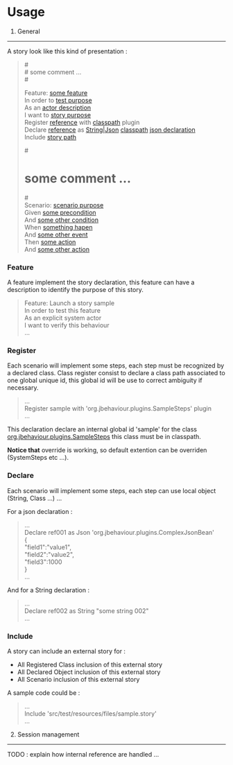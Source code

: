 Usage
=====

1. General
----------

A story look like this kind of presentation :

> \#<br />
> \# some comment ...<br />
> \#<br />
> 
> Feature: [some feature](# "some feature to implement with this story")<br />
> In order to [test purpose](# "objectives of this story")<br />
> As an [actor description](# "actor for this story")<br />
> I want to [story purpose](# "purpose of this story")<br />
> Register [reference](# "reference of this class during story running") with [classpath](# "class path, class path must be enclose by cote") plugin<br />
> Declare  [reference](# "reference of this object during story running") as   [String|Json](# "type of this object") [classpath](# "class path, class path must be enclose by cote") [json declaration](# "object declaration or value")<br />
> Include  [story path](# "path where we can find this story, path must be enclose by cote")<br />
> 
>	#<br />
>	# some comment ...<br />
>	#<br />
>	Scenario: [scenario purpose](# "some scenario description")<br />
>	Given [some precondition](# "some precondition")<br />
>	And   [some other condition](# "some other precondition to initialize")<br />
>	When  [something hapen](# "declare an event reaction")<br />
>	And   [some other event](# "another declaration")<br />
>	Then  [some action](# "some feature to implement with this story")<br />
>	And   [some other action](# "some feature to implement with this story")<br />

### Feature ###

A feature implement the story declaration, this feature can have a description to identify
the purpose of this story.

> Feature: Launch a story sample<br />
>   In order to test this feature<br />
>   As an explicit system actor<br />
>   I want to verify this behaviour<br />
>   ...<br />

### Register ###

Each scenario will implement some steps, each step must be recognized by a declared class.
Class register consist to declare a class path associated to one global unique id, this global id will be use to correct ambiguity if necessary.

>   ...<br />
> Register sample with 'org.jbehaviour.plugins.SampleSteps' plugin<br />
>   ...<br />

This declaration declare an internal global id 'sample' for the class [org.jbehaviour.plugins.SampleSteps](https://github.com/yroffin/jbehaviour-tools/blob/v1.1a/jbehaviour-engine/src/test/java/org/jbehaviour/plugins/SampleSteps.java)
this class must be in classpath.

**Notice that** override is working, so default extention can be overriden (SystemSteps etc ...).

### Declare ###

Each scenario will implement some steps, each step can use local object (String, Class ...) ...

For a json declaration :

>   ...<br />
> Declare ref001 as Json 'org.jbehaviour.plugins.ComplexJsonBean'<br />
> {<br />
>   "field1":"value1",<br />
>   "field2":"value2",<br />
>   "field3":1000<br />
> }<br />
>   ...<br />

And for a String declaration :

>   ...<br />
> Declare ref002 as String "some string 002"<br />
>   ...<br />

### Include ###

A story can include an external story for :

* All Registered Class inclusion of this external story
* All Declared Object inclusion of this external story
* All Scenario inclusion of this external story

A sample code could be :

>   ...<br />
> Include 'src/test/resources/files/sample.story'<br />
>   ...<br />

2. Session management
---------------------

TODO : explain how internal reference are handled ...

